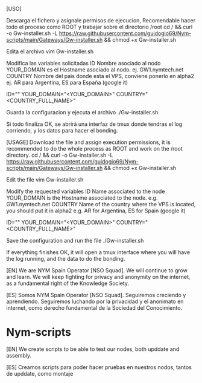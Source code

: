 [USO]

Descarga el fichero y asignale permisos de ejecucion, Recomendable hacer todo el proceso como ROOT y trabajar sobre el directorio /root
    cd / &&  curl -o Gw-installer.sh -L https://raw.githubusercontent.com/guidogio69/Nym-scripts/main/Gateways/Gw-installer.sh && chmod +x Gw-installer.sh

Edita el archivo
    vim Gw-installer.sh

Modifica las variables solicitadas
ID Nombre asociado al nodo
YOUR_DOMAIN es el Hostname asociado al nodo. ej. GW1.nymtech.net
COUNTRY  Nombre del pais donde esta el VPS, conviene ponerlo en alpha2 ej. AR para Argentina, ES para España (google it)

ID="<ID>"
YOUR_DOMAIN="<YOUR_DOMAIN>"
COUNTRY="<COUNTRY_FULL_NAME>"

Guarda la configuracion y ejecuta el archivo
./Gw-installer.sh

Si todo finaliza OK, se abrirá una interfaz de tmux donde tendras el log corriendo, y los datos para hacer el bonding.


[USAGE]
Download the file and assign execution permissions, it is recommended to do the whole process as ROOT and work on the /root directory.
    cd / &&  curl -o Gw-installer.sh -L https://raw.githubusercontent.com/guidogio69/Nym-scripts/main/Gateways/Gw-installer.sh && chmod +x Gw-installer.sh

Edit the file
    vim Gw-installer.sh

Modify the requested variables
ID Name associated to the node
YOUR_DOMAIN is the Hostname associated to the node. e.g. GW1.nymtech.net
COUNTRY Name of the country where the VPS is located, you should put it in alpha2 e.g. AR for Argentina, ES for Spain (google it)

ID="<ID>"
YOUR_DOMAIN="<YOUR_DOMAIN>"
COUNTRY="<COUNTRY_FULL_NAME>"

Save the configuration and run the file
./Gw-installer.sh

If everything finishes OK, it will open a tmux interface where you will have the log running, and the data to do the bonding.



[EN]
We are NYM Spain Operator [NSO Squad].
We will continue to grow and learn. We will keep fighting for privacy and anonymity on the internet, as a fundamental right of the Knowledge Society.

[ES]
Somos NYM Spain Operator [NSO Squad].
Seguiremos creciendo y aprendiendo. Seguiremos luchando por la privacidad y el anonimato en internet, como derecho fundamental de la Sociedad del Conocimiento.

# Nym-scripts
[EN]
We create scripts to be able to test our nodes, both upddate and assembly.

[ES]
Creamos scripts para poder hacer pruebas en nuestros nodos, tantos de upddate, como montaje

